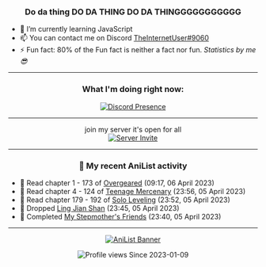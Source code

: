 <div align="center">

### Do da thing DO DA THING DO DA THINGGGGGGGGGGG
</div>

- 🌱 I’m currently learning JavaScript
- 📫 You can contact me on Discord [TheInternetUser#9060](https://discord.com/users/534117072796385300)
- ⚡ Fun fact: 80% of the Fun fact is neither a fact nor fun. _Statistics by me 😎_
<hr>

<div align="center">

### What I'm doing right now:
[![Discord Presence](https://lanyard.cnrad.dev/api/534117072796385300)](https://discord.com/users/534117072796385300)
<hr>

join my server it's open for all <br>
[![Server Invite](https://invidget.switchblade.xyz/bfYgVHxrSs)](https://discord.gg/bfYgVHxrSs)

<hr>
  
### 🌸 My recent AniList activity

</div>

<!-- ANILIST_ACTIVITY:start -->

-   📖 Read chapter 1 - 173 of [Overgeared](https://anilist.co/manga/117460) (09:17, 06 April 2023)
-   📖 Read chapter 4 - 124 of [Teenage Mercenary](https://anilist.co/manga/126297) (23:56, 05 April 2023)
-   📖 Read chapter 179 - 192 of [Solo Leveling](https://anilist.co/manga/105398) (23:52, 05 April 2023)
-   📖 Dropped [Ling Jian Shan](https://anilist.co/manga/86733) (23:45, 05 April 2023)
-   📖 Completed [My Stepmother's Friends](https://anilist.co/manga/119648) (23:40, 05 April 2023)

<!-- ANILIST_ACTIVITY:end -->
<hr>

<div align="center">

[![AniList Banner](https://img.anili.st/User/929966)](https://anilist.co/user/TheInternetUser)

![Profile views](https://gpvc.arturio.dev/TheInternetUse7) Since 2023-01-09

</div>

